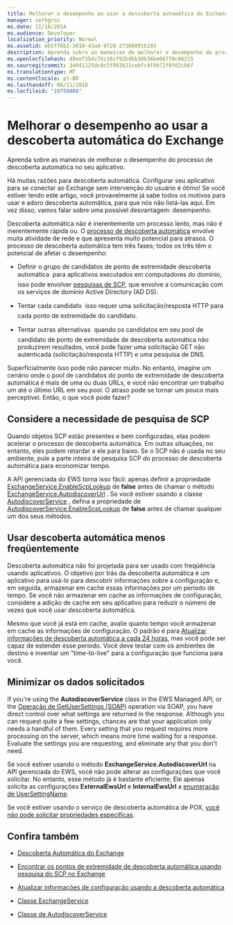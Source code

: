 ```yaml
---
title: Melhorar o desempenho ao usar a descoberta automática do Exchange
manager: sethgros
ms.date: 11/16/2014
ms.audience: Developer
localization_priority: Normal
ms.assetid: e65ff6b2-3810-43ad-9728-27308891b193
description: Aprenda sobre as maneiras de melhorar o desempenho do processo de descoberta automática no seu aplicativo.
ms.openlocfilehash: d9eef3bdc76c16cf92bdbb39b36be067f0c06215
ms.sourcegitcommit: 34041125dc8c5f993b21cebfc4f8b72f0fd2cb6f
ms.translationtype: MT
ms.contentlocale: pt-BR
ms.lasthandoff: 06/11/2018
ms.locfileid: "19750888"
---
```

# <a name="improving-performance-when-using-autodiscover-for-exchange"></a>Melhorar o desempenho ao usar a descoberta automática do Exchange

Aprenda sobre as maneiras de melhorar o desempenho do processo de descoberta automática no seu aplicativo.
  
Há muitas razões para descoberta automática. Configurar seu aplicativo para se conectar ao Exchange sem intervenção do usuário é ótimo! Se você estiver lendo este artigo, você provavelmente já sabe todos os motivos para usar e adoro descoberta automática, para que nós não listá-las aqui. Em vez disso, vamos falar sobre uma possível desvantagem: desempenho.
  
Descoberta automática não é inerentemente um processo lento, mas não é inerentemente rápida ou. O [processo de descoberta automática](autodiscover-for-exchange.md) envolve muita atividade de rede e que apresenta muito potencial para atrasos. O processo de descoberta automática tem três fases; todos os três têm o potencial de afetar o desempenho: 
  
- Definir o grupo de candidatos de ponto de extremidade descoberta automática  para aplicativos executados em computadores do domínio, isso pode envolver [pesquisas de SCP](how-to-find-autodiscover-endpoints-by-using-scp-lookup-in-exchange.md), que envolve a comunicação com os serviços de domínio Active Directory (AD DS).
    
- Tentar cada candidato  isso requer uma solicitação/resposta HTTP para cada ponto de extremidade do candidato.
    
- Tentar outras alternativas  quando os candidatos em seu pool de candidato de ponto de extremidade de descoberta automática não produzirem resultados, você pode fazer uma solicitação GET não autenticada (solicitação/resposta HTTP) e uma pesquisa de DNS.
    
Superficialmente isso pode não parecer muito. No entanto, imagine um cenário onde o pool de candidatos do ponto de extremidade de descoberta automática é mais de uma ou duas URLs, e você não encontrar um trabalho um até o último URL em seu pool. O atraso pode se tornar um pouco mais perceptível. Então, o que você pode fazer?
  
## <a name="consider-the-need-for-scp-lookup"></a>Considere a necessidade de pesquisa de SCP

Quando objetos SCP estão presentes e bem configuradas, elas podem acelerar o processo de descoberta automática. Em outras situações, no entanto, eles podem retardar a ele para baixo. Se o SCP não é usada no seu ambiente, pule a parte inteira de pesquisa SCP do processo de descoberta automática para economizar tempo.
  
A API gerenciada do EWS torna isso fácil: apenas definir a propriedade [ExchangeService.EnableScpLookup](http://msdn.microsoft.com/en-us/library/microsoft.exchange.webservices.data.exchangeservice.enablescplookup%28v=exchg.80%29.aspx) de **false** antes de chamar o método [ExchangeService.AutodiscoverUrl](http://msdn.microsoft.com/en-us/library/microsoft.exchange.webservices.data.exchangeservice.autodiscoverurl%28v=exchg.80%29.aspx) . Se você estiver usando a classe [AutodiscoverService](http://msdn.microsoft.com/en-us/library/microsoft.exchange.webservices.autodiscover.autodiscoverservice%28v=exchg.80%29.aspx) , defina a propriedade de [AutodiscoverService.EnableScpLookup](http://msdn.microsoft.com/en-us/library/microsoft.exchange.webservices.autodiscover.autodiscoverservice.enablescplookup%28v=exchg.80%29.aspx) de **false** antes de chamar qualquer um dos seus métodos. 
  
## <a name="use-autodiscover-less-often"></a>Usar descoberta automática menos freqüentemente

Descoberta automática não foi projetada para ser usado com freqüência usando aplicativos. O objetivo por trás da descoberta automática é um aplicativo para usá-lo para descobrir informações sobre a configuração e, em seguida, armazenar em cache essas informações por um período de tempo. Se você não armazenar em cache as informações de configuração, considere a adição de cache em seu aplicativo para reduzir o número de vezes que você usar descoberta automática.
  
Mesmo que você já está em cache, avalie quanto tempo você armazenar em cache as informações de configuração. O padrão é para [Atualizar informações de descoberta automática a cada 24 horas](how-to-refresh-configuration-information-by-using-autodiscover.md), mas você pode ser capaz de estender esse período. Você deve testar com os ambientes de destino e inventar um "time-to-live" para a configuração que funciona para você.
  
## <a name="minimize-requested-data"></a>Minimizar os dados solicitados

If you're using the **AutodiscoverService** class in the EWS Managed API, or the [Operação de GetUserSettings (SOAP)](http://msdn.microsoft.com/library/758d965c-ef63-4de4-9120-e293abf14ff8%28Office.15%29.aspx) operation via SOAP, you have direct control over what settings are returned in the response. Although you can request quite a few settings, chances are that your application only needs a handful of them. Every setting that you request requires more processing on the server, which means more time waiting for a response. Evaluate the settings you are requesting, and eliminate any that you don't need. 
  
Se você estiver usando o método **ExchangeService.AutodiscoverUrl** na API gerenciada do EWS, você não pode alterar as configurações que você solicitar. No entanto, esse método já é bastante eficiente; Ele apenas solicita as configurações **ExternalEwsUrl** e **InternalEwsUrl** a [enumeração de UserSettingName](http://msdn.microsoft.com/en-us/library/microsoft.exchange.webservices.autodiscover.usersettingname%28v=exchg.80%29.aspx).
  
Se você estiver usando o serviço de descoberta automática de POX, [você não pode solicitar propriedades específicas](autodiscover-for-exchange.md#bk_Options).
  
## <a name="see-also"></a>Confira também


- [Descoberta Automática do Exchange](autodiscover-for-exchange.md)
    
- [Encontrar os pontos de extremidade de descoberta automática usando pesquisa do SCP no Exchange](how-to-find-autodiscover-endpoints-by-using-scp-lookup-in-exchange.md)
    
- [Atualizar informações de configuração usando a descoberta automática](how-to-refresh-configuration-information-by-using-autodiscover.md)
    
- [Classe ExchangeService](http://msdn.microsoft.com/en-us/library/microsoft.exchange.webservices.data.exchangeservice%28v=exchg.80%29.aspx)
    
- [Classe de AutodiscoverService](http://msdn.microsoft.com/en-us/library/microsoft.exchange.webservices.autodiscover.autodiscoverservice%28v=exchg.80%29.aspx)
    

